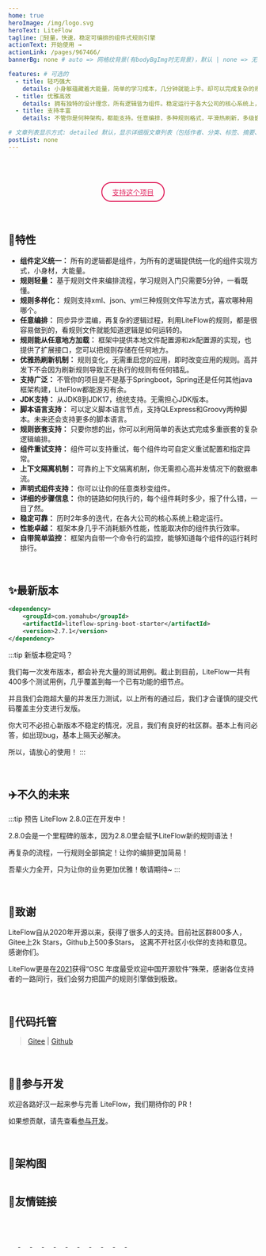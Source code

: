 ```yaml
---
home: true
heroImage: /img/logo.svg
heroText: LiteFlow
tagline: 🚀轻量，快速，稳定可编排的组件式规则引擎
actionText: 开始使用 →
actionLink: /pages/967466/
bannerBg: none # auto => 网格纹背景(有bodyBgImg时无背景)，默认 | none => 无 | '大图地址' | background: 自定义背景样式       提示：如发现文本颜色不适应你的背景时可以到palette.styl修改$bannerTextColor变量

features: # 可选的
  - title: 轻巧强大
    details: 小身躯蕴藏着大能量，简单的学习成本，几分钟就能上手。却可以完成复杂的规则编排。
  - title: 优雅高效
    details: 拥有独特的设计理念，所有逻辑皆为组件。稳定运行于各大公司的核心系统上，性能卓越。
  - title: 支持丰富
    details: 不管你是何种架构，都能支持。任意编排，多种规则格式，平滑热刷新，多级嵌套，外部存储扩展等等。

# 文章列表显示方式: detailed 默认，显示详细版文章列表（包括作者、分类、标签、摘要、分页等）| simple => 显示简约版文章列表（仅标题和日期）| none 不显示文章列表
postList: none
---
```


<br/><br/>

<p align="center">
  <a class="become-sponsor" href="/pages/fb599d/">支持这个项目</a>
</p>

<style>
.become-sponsor{
  padding: 8px 20px;
  display: inline-block;
  color: #E01E5A;
  border-radius: 30px;
  box-sizing: border-box;
  border: 2px solid #E01E5A;
}
</style>

<br/>

## 🍬特性
* **组件定义统一：** 所有的逻辑都是组件，为所有的逻辑提供统一化的组件实现方式，小身材，大能量。
* **规则轻量：** 基于规则文件来编排流程，学习规则入门只需要5分钟，一看既懂。
* **规则多样化：** 规则支持xml、json、yml三种规则文件写法方式，喜欢哪种用哪个。
* **任意编排：** 同步异步混编，再复杂的逻辑过程，利用LiteFlow的规则，都是很容易做到的，看规则文件就能知道逻辑是如何运转的。
* **规则能从任意地方加载：** 框架中提供本地文件配置源和zk配置源的实现，也提供了扩展接口，您可以把规则存储在任何地方。
* **优雅热刷新机制：** 规则变化，无需重启您的应用，即时改变应用的规则。高并发下不会因为刷新规则导致正在执行的规则有任何错乱。
* **支持广泛：** 不管你的项目是不是基于Springboot，Spring还是任何其他java框架构建，LiteFlow都能游刃有余。
* **JDK支持：** 从JDK8到JDK17，统统支持。无需担心JDK版本。
* **脚本语言支持：** 可以定义脚本语言节点，支持QLExpress和Groovy两种脚本。未来还会支持更多的脚本语言。
* **规则嵌套支持：** 只要你想的出，你可以利用简单的表达式完成多重嵌套的复杂逻辑编排。
* **组件重试支持：** 组件可以支持重试，每个组件均可自定义重试配置和指定异常。
* **上下文隔离机制：** 可靠的上下文隔离机制，你无需担心高并发情况下的数据串流。
* **声明式组件支持：** 你可以让你的任意类秒变组件。
* **详细的步骤信息：** 你的链路如何执行的，每个组件耗时多少，报了什么错，一目了然。
* **稳定可靠：** 历时2年多的迭代，在各大公司的核心系统上稳定运行。
* **性能卓越：** 框架本身几乎不消耗额外性能，性能取决你的组件执行效率。
* **自带简单监控：** 框架内自带一个命令行的监控，能够知道每个组件的运行耗时排行。

<br/>

## ✨最新版本

```xml
<dependency>
    <groupId>com.yomahub</groupId>
    <artifactId>liteflow-spring-boot-starter</artifactId>
    <version>2.7.1</version>
</dependency>
```

:::tip 新版本稳定吗？

我们每一次发布版本，都会补充大量的测试用例。截止到目前，LiteFlow一共有400多个测试用例，几乎覆盖到每一个已有功能的细节点。

并且我们会跑超大量的并发压力测试，以上所有的通过后，我们才会谨慎的提交代码覆盖主分支进行发版。

你大可不必担心新版本不稳定的情况，况且，我们有良好的社区群。基本上有问必答，如出现bug，基本上隔天必解决。

所以，请放心的使用！
:::

<br/>

## ✈️不久的未来

:::tip 预告
LiteFlow 2.8.0正在开发中！

2.8.0会是一个里程碑的版本，因为2.8.0里会赋予LiteFlow新的规则语法！

再复杂的流程，一行规则全部搞定！让你的编排更加简易！

吾辈火力全开，只为让你的业务更加优雅！敬请期待~
:::

<br/>

## 🎉致谢

LiteFlow自从2020年开源以来，获得了很多人的支持。目前社区群800多人，Gitee上2k Stars，Github上500多Stars， 这离不开社区小伙伴的支持和意见。感谢你们。

LiteFlow更是在[2021](https://www.oschina.net/project/top_cn_2021)获得“OSC 年度最受欢迎中国开源软件”殊荣，感谢各位支持者的一路同行，我们会努力把国产的规则引擎做到极致。

<br/>

## 🏡代码托管

> [Gitee](https://gitee.com/dromara/liteFlow) | [Github](https://github.com/dromara/liteflow)

<br/>

## 💪🏻参与开发

欢迎各路好汉一起来参与完善 LiteFlow，我们期待你的 PR！

如果想贡献，请先查看[参与开发](/pages/ae4dd5/)。

<br/>

## 🍭架构图

<img :src="$withBase('/img/architecture.svg')" style="zoom: 120%">

<br/>

## 🧲友情链接
<span style="width: 150px;flex:1;text-align: left">
    <a href="https://gitee.com" target="_blank">
        <img :src="$withBase('/img/link/gitee-logo.png')" class="no-zoom" style="height:40px;max-width:150px;margin: 10px;">
    </a>
</span>
<span style="width: 150px;text-align: left">
    <a href="https://www.oschina.net" target="_blank">
        <img :src="$withBase('/img/link/oschina-logo.png')" class="no-zoom" style="height:40px;max-width:150px;margin: 10px;">
    </a>
</span>
<span style="width: 150px;text-align: left">
    <a href="https://gitee.com/dromara/TLog" target="_blank">
        <img :src="$withBase('/img/link/tlog-logo.png')" class="no-zoom" style="height:40px;max-width:150px;margin: 10px;">
    </a>
</span>
<span style="width: 150px;text-align: left">
    <a href="https://gitee.com/dromara/sa-token" target="_blank">
        <img :src="$withBase('/img/link/satoken-logo.png')" class="no-zoom" style="height:40px;max-width:150px;margin: 10px;">
    </a>
</span>
<span style="width: 150px;text-align: left">
    <a href="https://gitee.com/dromara/sureness" target="_blank">
        <img :src="$withBase('/img/link/sureness-logo.png')" class="no-zoom" style="height:40px;max-width:150px;margin: 10px;">
    </a>
</span>
<span style="width: 150px;text-align: left">
    <a href="https://gitee.com/dromara/hutool" target="_blank">
        <img :src="$withBase('/img/link/hutool-logo.png')" class="no-zoom" style="height:40px;max-width:150px;margin: 10px;">
    </a>
</span>
<span style="width: 150px;text-align: left">
    <a href="https://gitee.com/Apache-ShenYu/incubator-shenyu" target="_blank">
        <img :src="$withBase('/img/link/shenyu-logo.png')" class="no-zoom" style="height:40px;max-width:150px;margin: 10px;">
    </a>
</span>
<span style="width: 150px;text-align: left">
    <a href="https://gitee.com/dromara/forest" target="_blank">
        <img :src="$withBase('/img/link/forest-logo.png')" class="no-zoom" style="height:40px;max-width:150px;margin: 10px;">
    </a>
</span>
<span style="width: 150px;text-align: left">
    <a href="https://gitee.com/dromara/MaxKey" target="_blank">
        <img :src="$withBase('/img/link/maxkey-logo.png')" class="no-zoom" style="height:40px;max-width:150px;margin: 10px;">
    </a>
</span>
<span style="width: 150px;text-align: left">
    <a href="https://gitee.com/dotnetchina" target="_blank">
        <img :src="$withBase('/img/link/dotnet-china-logo.png')" class="no-zoom" style="height:40px;max-width:150px;margin: 10px;">
    </a>
</span>
<span style="width: 150px;text-align: left">
    <a href="http://www.pearadmin.com/" target="_blank">
        <img :src="$withBase('/img/link/pearAdmin-logo.png')" class="no-zoom" style="height:40px;max-width:150px;margin: 10px;">
    </a>
</span>

<!-- AD 
<div class="wwads-cn wwads-horizontal page-ad" data-id="129" style="width:100%;max-height:80px;min-height:auto;"></div>
<style>
  .page-ad img{width:80px!important;}
  /* .pageT .wwads-content{display:flex;align-items: center;}
  .pageT .wwads-poweredby{display:none!important;}
  .pageT .wwads-hide{display:none!important;} */
</style>
-->